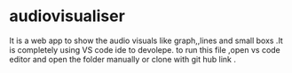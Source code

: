 # audiovisualiser
It is a web app to show the audio visuals like graph,,lines and small boxs .It is completely using VS code ide to devolepe.
to run this file ,open vs code editor and open the folder manually or clone with git hub link .
